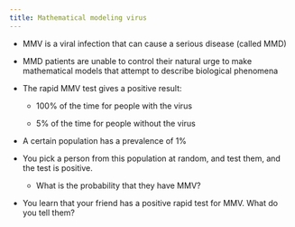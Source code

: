 ```yaml
---
title: Mathematical modeling virus
---
```


* MMV is a viral infection that can cause a serious disease (called MMD)

* MMD patients are unable to control their natural urge to make mathematical models that attempt to describe biological phenomena

* The rapid MMV test gives a positive result:

	* 100% of the time for people with the virus

	* 5% of the time for people without the virus

* A certain population has a prevalence of 1% 

* You pick a person from this population at random, and test them, and the test is positive.

	* What is the probability that they have MMV?

* You learn that your friend has a positive rapid test for MMV.  What do you tell them?

